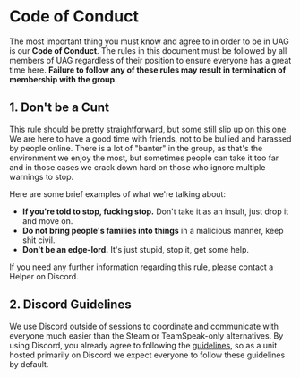 # Code of Conduct

The most important thing you must know and agree to in order to be in UAG is our **Code of Conduct**. The rules in this document must be followed by all members of UAG regardless of their position to ensure everyone has a great time here. **Failure to follow any of these rules may result in termination of membership with the group.**

## 1. Don't be a Cunt

This rule should be pretty straightforward, but some still slip up on this one. We are here to have a good time with friends, not to be bullied and harassed by people online. There is a lot of "banter" in the group, as that's the environment we enjoy the most, but sometimes people can take it too far and in those cases we crack down hard on those who ignore multiple warnings to stop.

Here are some brief examples of what we're talking about:

- **If you're told to stop, fucking stop.** Don't take it as an insult, just drop it and move on.
- **Do not bring people's families into things** in a malicious manner, keep shit civil.
- **Don't be an edge-lord.** It's just stupid, stop it, get some help.

If you need any further information regarding this rule, please contact a Helper on Discord.

## 2. Discord Guidelines

We use Discord outside of sessions to coordinate and communicate with everyone much easier than the Steam or TeamSpeak-only alternatives. By using Discord, you already agree to following the [guidelines](https://discordapp.com/guidelines), so as a unit hosted primarily on Discord we expect everyone to follow these guidelines by default.
